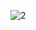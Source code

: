 ![2](https://user-images.githubusercontent.com/90152959/135740164-fb602b9a-f7e7-4948-b18d-f932fe0b2221.png)
